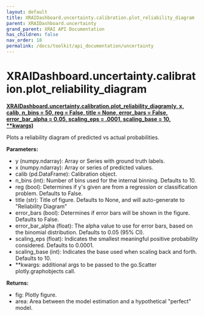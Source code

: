 ```yaml
---
layout: default
title: XRAIDashboard.uncertainty.calibration.plot_reliability_diagram
parent: XRAIDashboard.uncertainty
grand_parent: XRAI API Documentation
has_children: false
nav_order: 18
permalink: /docs/toolkit/api_documentation/uncertainty
---
```


# XRAIDashboard.uncertainty.calibration.plot_reliability_diagram
**[XRAIDashboard.uncertainty.calibration.plot_reliability_diagram(y, x, calib, n_bins = 50, reg = False, title = None, error_bars = False, error_bar_alpha = 0.05, scaling_eps = .0001, scaling_base = 10, **kwargs)](https://github.com/gaberamolete/XRAIDashboard/blob/main/uncertainty/calibration.py)**


Plots a reliability diagram of predicted vs actual probabilities.


**Parameters:**
- y (numpy.ndarray): Array or Series with ground truth labels.
- x (numpy.ndarray): Array or series of predicted values.
- calib (pd.DataFrame): Calibration object.
- n_bins (int): Number of bins used for the internal binning. Defaults to 10.
- reg (bool): Determines if y's given are from a regression or classification problem. Defaults to False.
- title (str): Title of figure. Defaults to None, and will auto-generate to "Reliability Diagram"
- error_bars (bool): Determines if error bars will be shown in the figure. Defaults to False.
- error_bar_alpha (float): The alpha value to use for error bars, based on the binomial distribution. Defaults to 0.05 (95% CI).
- scaling_eps (float): Indicates the smallest meaningful positive probability considered. Defaults to 0.0001.
- scaling_base (int): Indicates the base used when scaling back and forth. Defaults to 10.
- **kwargs: additional args to be passed to the go.Scatter plotly.graphobjects call.

**Returns:**
- fig: Plotly figure.
- area: Area between the model estimation and a hypothetical "perfect" model.

